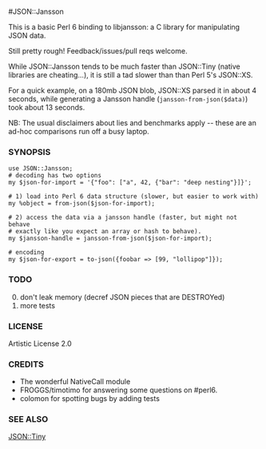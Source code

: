 #JSON::Jansson

This is a basic Perl 6 binding to libjansson: a C library for manipulating JSON data.

Still pretty rough! Feedback/issues/pull reqs welcome.

While JSON::Jansson tends to be much faster than JSON::Tiny (native libraries
are cheating...), it is still a tad slower than than Perl 5's JSON::XS.

For a quick example, on a 180mb JSON blob, JSON::XS parsed it in about 4 seconds,
while generating a Jansson handle (`jansson-from-json($data)`) took about 13
seconds.

NB: The usual disclaimers about lies and benchmarks apply -- these are an ad-hoc
comparisons run off a busy laptop.

### SYNOPSIS

    use JSON::Jansson;
    # decoding has two options
    my $json-for-import = '{"foo": ["a", 42, {"bar": "deep nesting"}]}';

    # 1) load into Perl 6 data structure (slower, but easier to work with)
    my %object = from-json($json-for-import);

    # 2) access the data via a jansson handle (faster, but might not behave
    # exactly like you expect an array or hash to behave).
    my $jansson-handle = jansson-from-json($json-for-import);

    # encoding
    my $json-for-export = to-json({foobar => [99, "lollipop"]});

### TODO

0. don't leak memory (decref JSON pieces that are DESTROYed)
1. more tests

### LICENSE

Artistic License 2.0

### CREDITS

* The wonderful NativeCall module 
* FROGGS/timotimo for answering some questions on #perl6.
* colomon for spotting bugs by adding tests

### SEE ALSO

[JSON::Tiny](http://github.com/moritz/json)
